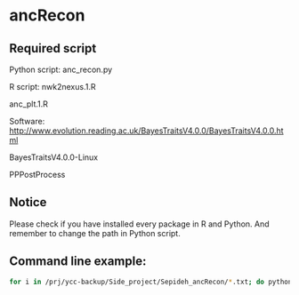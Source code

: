 # ancRecon

## Required script
Python script: 
anc_recon.py

R script: 
nwk2nexus.1.R

anc_plt.1.R

Software:
http://www.evolution.reading.ac.uk/BayesTraitsV4.0.0/BayesTraitsV4.0.0.html

BayesTraitsV4.0.0-Linux

PPPostProcess

## Notice
Please check if you have installed every package in R and Python.
And remember to change the path in Python script.

## Command line example:
```bash
for i in /prj/ycc-backup/Side_project/Sepideh_ancRecon/*.txt; do python /prj/ycc-backup/script/anc_recon.1.py $i; done;
```


